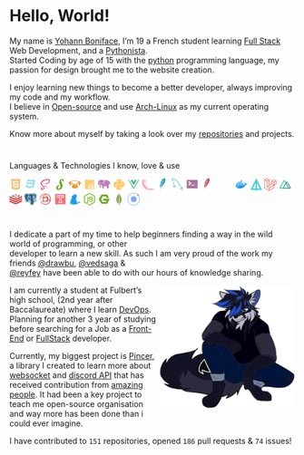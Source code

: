 # Hello, World!

My name is [Yohann Boniface](https://www.linkedin.com/in/yohann-boniface/), I’m 19 a French student learning 
[Full Stack](https://www.freecodecamp.org/news/what-is-a-full-stack-developer-back-end-front-end-full-stack-engineer/) 
Web Development, and a [Pythonista](https://www.linkedin.com/pulse/what-pythonistas-aakash-padhiyar). <br> 
Started Coding by age of 15 with the [python](https://www.python.org/) programming language, my passion for design
brought me to the website creation. 

I enjoy learning new things to become a better developer, always improving my code and my workflow.<br>
I believe in [Open-source](https://en.wikipedia.org/wiki/Open_source) and use [Arch-Linux](https://archlinux.org/) as my
current operating system.


Know more about myself by taking a look over my [repositories](https://github.com/Sigmanificient?tab=repositories) and 
projects.

# <!-- Small line break, looking better than <hr/> -->

Languages & Technologies I know, love & use

<div><!-- make img inline -->
<img src="assets/icons/html.svg" width="22px">
<img src="assets/icons/css_dark.svg" width="22px">
<img src="assets/icons/scss.svg" width="22px">
<img src="assets/icons/stylus.svg" width="22px">
<img src="assets/icons/pug.svg" width="22px">
<img src="assets/icons/js.svg" width="22px">
<img src="assets/icons/php.svg" width="22px">
<img src="assets/icons/python.svg" width="22px">
<img src="assets/icons/vue.svg" width="22px">
<img src="assets/icons/flask.svg" width="22px">
<img src="assets/icons/sqlite.svg" width="22px">
<img src="assets/icons/sql.svg" width="22px">
<img src="assets/icons/shell.svg" width="22px">
<img src="assets/icons/htaccess.svg" width="22px"> 　　 <!-- Beautiful hack -->
<img src="assets/icons/docker.svg" width="22px">
<img src="assets/icons/apl.svg" width="22px">
<img src="assets/icons/laravel.svg" width="22px">
<img src="assets/icons/nuxt.svg" width="22px">
<img src="assets/icons/redis.svg" width="22px">
<img src="assets/icons/pgsql.svg" width="22px">
<img src="assets/icons/postcss.svg" width="22px">
<img src="assets/icons/travis.svg" width="22px">
<img src="assets/icons/yarn.svg" width="22px">
<img src="assets/icons/nodejs.svg" width="22px">
<img src="assets/icons/nginx.svg" width="22px">
<img src="assets/icons/mongodb.svg" width="22px">
<img src="assets/icons/ionic.svg" width="22px">
</div>

#   

I dedicate a part of my time to help beginners finding a way in the wild world of programming, or other<br>
developer to learn a new skill. As such I am very proud of the work my friends [@drawbu](https://github.com/drawbu/),
[@vedsaga](https://github.com/Vedsaga/) &<br>
[@reyfey](https://github.com/Reyfey/) have been able to do with our hours of knowledge sharing.

<img src="assets/svg/sigma.svg" align="right" width="240">

I am currently a student at Fulbert’s high school, (2nd year after Baccalaureate) where I learn 
[DevOps](https://en.wikipedia.org/wiki/DevOps/).
Planning for another 3 year of studying before searching for a Job as a 
[Front-End](https://en.wikipedia.org/wiki/Front-end_web_development) or 
[FullStack](https://en.wikipedia.org/w/index.php?title=Full_stack) developer.

Currently, my biggest project is [Pincer](https://pincer.dev), a library I created to learn more about 
[websocket](https://en.wikipedia.org/wiki/WebSocket) and
[discord API](https://discord.dev) that has received contribution from 
[amazing people](https://github.com/Pincer-org/Pincer/graphs/contributors). It had been a key project to teach
me open-source organisation and way more has been done than i could ever imagine.

I have contributed to `151` repositories, opened `186` pull requests & `74` issues!
